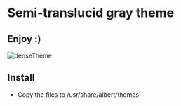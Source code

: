 # Semi-translucid gray theme

## Enjoy :)
![denseTheme](https://user-images.githubusercontent.com/45504136/100399449-7d08a900-3018-11eb-837c-b46453e44c6c.png)


## Install

* Copy the files to /usr/share/albert/themes
